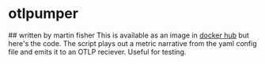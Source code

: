 # otlpumper
## written by martin fisher
This is available as an image in [docker hub](https://hub.docker.com/repository/docker/tinfish/tinman_otlpumper/) but here's the code.  The script plays out a metric narrative from the yaml config file and emits it to an OTLP reciever.   Useful for testing.
